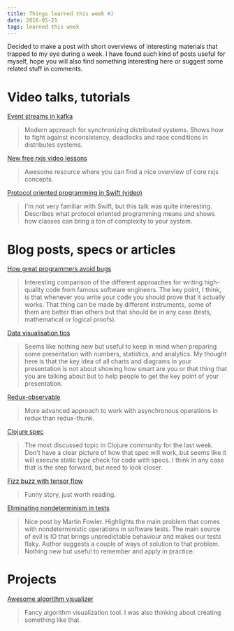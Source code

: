 ```yaml
---
title: Things learned this week #1
date: 2016-05-21
tags: learned this week
---
```


Decided to make a post with short overviews of interesting materials that
trapped to my eye during a week. I have found such kind of posts useful for myself, 
hope you will also find something interesting here or suggest some related stuff in comments.

# Video talks, tutorials
[Event streams in kafka](https://www.infoq.com/presentations/event-streams-kafka)

>Modern approach for synchronizing distributed systems. Shows how to fight against inconsistency, deadlocks and race conditions in 
distributes systems.

[New free rxjs video lessons](https://egghead.io/series/rxjs-beyond-the-basics-operators-in-depth?utm_source=newsletter&utm_medium=email&utm_campaign=rxjs-operators)

>Awesome resource where you can find a nice overview of core rxjs concepts.

[Protocol oriented programming in Swift (video)](https://developer.apple.com/videos/play/wwdc2015/408/)

>I'm not very familiar with Swift, but this talk was quite interesting. Describes what protocol oriented programming means 
and shows how classes can bring a ton of complexity to your system.

# Blog posts, specs or articles
[How great programmers avoid bugs](http://www.zerobugsandprogramfaster.net/essays/4.html)

>Interesting comparison of the different approaches for writing high-quality code from famous software engineers. 
The key point, I think, is that whenever you write your code you should prove that it actually works. That thing can be made by different instruments, some of them are better than others but that should be in any case (tests, mathematical or logical proofs).

[Data visualisation tips](https://silvialisam.com/data-visualization-people-remember-the-feeling-not-the-numbers-db0018dc9998#.6jgah07t5)
 
>Seems like nothing new but useful to keep in mind when preparing some presentation with numbers, 
statistics, and analytics. My thought here is that the key idea of all charts and diagrams in your presentation is 
not about showing how smart are you or that thing that you are talking about but to help people to get the key point of your presentation.

[Redux-observable](https://medium.com/@benlesh/redux-observable-ec0b00d2eb52#.4iihk3j8n)

>More advanced approach to work with asynchronous operations in redux than redux-thunk.

[Clojure spec](http://clojure.org/about/spec)

>The most discussed topic in Clojure community for the last week. Don't have a clear picture of
how that spec will work, but seems like it will execute static type check for code with specs.
I think in any case that is the step forward, but need to look closer.

[Fizz buzz with tensor flow](http://joelgrus.com/2016/05/23/fizz-buzz-in-tensorflow/)

>Funny story, just worth reading.

[Eliminating nondeterminism in tests](http://martinfowler.com/articles/nonDeterminism.html)

>Nice post by Martin Fowler. Highlights the main problem that comes with nondeterministic operations in software tests. 
The main source of evil is IO that brings unpredictable behaviour and makes our tests flaky. 
Author suggests a couple of ways of solution to that problem. Nothing new but useful to remember and
apply in practice. 

# Projects
[Awesome algorithm visualizer ](http://jasonpark.me/AlgorithmVisualizer/)

>Fancy algorithm visualization tool. I was also thinking about creating something like that.